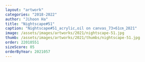 ```yaml
---
layout: "artwork"
categories: "2018-2022"
author: "Jihoon Ha"
title: "Nightscape#51"
caption: "Nightscape#51_acrylic,oil on canvas_73×61㎝_2021"
image: /assets/images/artworks/2021/nightscape-51.jpg
thumb: /assets/images/artworks/2021/thumbs/nightscape-51.jpg
order: 22010551
sizeScore: 05
orderByYear: 2021057
---
```

